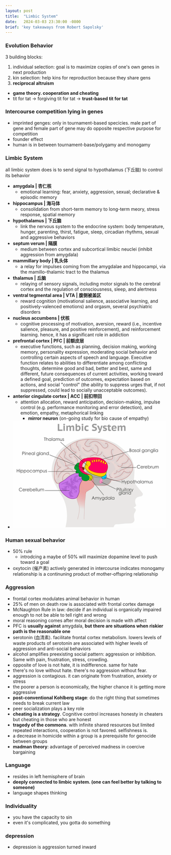 ```yaml
---
layout: post
title:  "Limbic System"
date:   2024-03-03 23:30:00 -0800
brief: 'key takeaways from Robert Sapolsky'
---
```



### Evolution Behavior
3 building blocks:
1. individual selection: goal is to maximize copies of one's own genes in next production
2. kin selection: help kins for reproduction because they share gens
3. **reciprocal altruism**
  - **game theory. cooperation and cheating**
  - tit for tat -> forgiving tit for tat -> **trust-based tit for tat**


### Intercourse competition lying in genes
- imprinted genges: only in tournament-based specicies. male part of gene and female part of gene may do opposite respective purpose for competition
- founder effect
- human is in between tournament-base/polygamy and monogamy


### Limbic System
all limbic system does is to send signal to hypothalamus (下丘脑) to control its behavior
- **amygdala | 杏仁核**
  - emotional learning: fear, anxiety, aggression, sexual; declarative & episodic memory
- **hippocampus | 海马体**
  - consolidation from short-term memory to long-term meory, stress response, spatial memory
- **hypothalamus | 下丘脑** 
  - link the nervous system to the endocrine system: body temperature, hunger, parenting, thirst, fatigue, sleep, circadian rhythms, sexual and aggressive behaviors
- **septum verum | 隔膜**
  - medium between cortex and subcortical limibic neuclei (inhibit aggression from amygdala)
- **mammillary body | 乳头体**
  - a relay for impulses coming from the amygdalae and hippocampi, via the mamillo-thalamic tract to the thalamus
- **thalamus | 丘脑**
  - relaying of sensory signals, including motor signals to the cerebral cortex and the regulation of consciousness, sleep, and alertness
- **ventral tegmental area | VTA | 腹侧被盖区**
  - reward cognition (motivational salience, associative learning, and positively-valenced emotions) and orgasm, several psychiatric disorders
- **nucleus accumbens | 伏核**
  - cognitive processing of motivation, aversion, reward (i.e., incentive salience, pleasure, and positive reinforcement), and reinforcement learning. hence, it has a significant role in addiction
- **prefrontal cortex | PFC | 前额皮层** 
  - executive functions, such as planning, decision making, working memory, personality expression, moderating social behavior and controlling certain aspects of speech and language. Executive function relates to abilities to differentiate among conflicting thoughts, determine good and bad, better and best, same and different, future consequences of current activities, working toward a defined goal, prediction of outcomes, expectation based on actions, and social "control" (the ability to suppress urges that, if not suppressed, could lead to socially unacceptable outcomes).
- **anterior cingulate cortex | ACC | 前扣带回**
  - attention allocation, reward anticipation, decision-making, impulse control (e.g. performance monitoring and error detection), and emotion, empathy, metaphorical linking
    - **mirror neuron** (on-going study for bio cause of empathy)
- ![limbicsystem.png|300](/assets/images/limbic-system.png)


### Human sexual behavior
- 50% rule
  - introdcing a maybe of 50% will maximize dopamine level to push toward a goal
- oxytocin (催产素) actively generated in intercourse indicates monogamy relationship is a continuning product of mother-offspring relationship


### Aggression
- frontal cortex modulates animal behavior in human
- 25% of men on death row is associated with frontal cortex damage
- McNaughton Rule in law: decide if an individual is organically impaired enough to not be able to tell right and wrong 
- moral reasoning comes after moral decision is made with affect
- PFC is **usually against** amygdala, **but there are situations when riskier path is the reasonable one**
- serotonin (血清素). facilitate frontal cortex metabolism. lowers levels of waste products of serotonin are associated with higher levels of aggression and anti-social behaviors
- alcohol amplifies preexisting social pattern: aggression or inhibition. Same with pain, frustration, stress, crowding.
- opposite of love is not hate, it is indifference. same for hate
- there's no love without hate. there's no aggression without fear.
- aggression is contagious. it can originate from frustration, anxiety or stress
- the poorer a person is economically, the higher chance it is getting more aggressive
- **post-conventional Kohlberg stage**: do the right thing that sometimes needs to break current law
- peer socialization plays a key role
- **cheating is a strategy**. Cognitive control increases honesty in cheaters but cheating in those who are honest
- **tragedy of the commons**. with infinite shared resources but limited repeated interactions, cooperation is not favored. selfishness is.
- a decrease in homicide within a group is a prerequisite for genocide between groups
- **madman theory**: advantage of perceived madness in coercive bargaining


### Language
- resides in left hemisphere of brain
- **deeply connected to limbic system. (one can feel better by talking to someone)**
- language shapes thinking


### Individuality
- you have the capacity to sin
- even it's complicated, you gotta do something


### depression
- depression is aggression turned inward